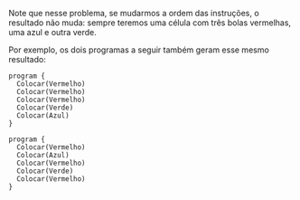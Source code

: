 Note que nesse problema, se mudarmos a ordem das instruções, o resultado não muda: sempre teremos uma célula com três bolas vermelhas, uma azul e outra verde.


Por exemplo, os dois programas a seguir também geram esse mesmo resultado:


```gobstones
program {
  Colocar(Vermelho)
  Colocar(Vermelho)
  Colocar(Vermelho)
  Colocar(Verde)
  Colocar(Azul)
}
```

```gobstones
program {
  Colocar(Vermelho)
  Colocar(Azul)
  Colocar(Vermelho)
  Colocar(Verde)
  Colocar(Vermelho)
}
```
